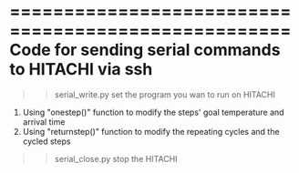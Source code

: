 ====================================================
Code for sending serial commands to HITACHI via ssh
====================================================

>> serial_write.py
   set the program you wan to run on HITACHI
   1. Using "onestep()" function to modify the steps' goal temperature and arrival time
   2. Using "returnstep()" function to modify the repeating cycles and the cycled steps

>> serial_close.py
   stop the HITACHI